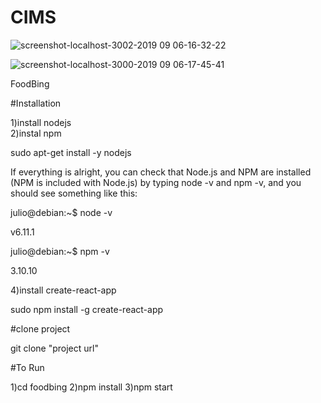 # CIMS
![screenshot-localhost-3002-2019 09 06-16-32-22](https://user-images.githubusercontent.com/41668669/64423352-f0489700-d0c3-11e9-8c75-904e56b8f0fc.png)

![screenshot-localhost-3000-2019 09 06-17-45-41](https://user-images.githubusercontent.com/41668669/64427174-30147c00-d0ce-11e9-872c-d097b4c348fc.png)


FoodBing

#Installation

1)install nodejs  
2)instal npm

sudo apt-get install -y nodejs

If everything is alright, you can check that Node.js and NPM are installed (NPM is included with Node.js) by typing node -v and npm -v, and you should see something like this:

julio@debian:~\$ node -v

v6.11.1

julio@debian:~\$ npm -v

3.10.10

4)install create-react-app

sudo npm install -g create-react-app

#clone project

git clone "project url"

#To Run

1)cd foodbing
2)npm install
3)npm start
